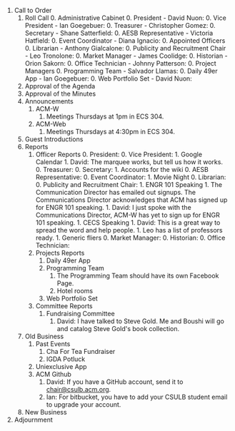 1. Call to Order
	1. Roll Call
		0. Administrative Cabinet
	        0. President - David Nuon:
	        0. Vice President - Ian Goegebuer: 
	        0. Treasurer - Christopher Gomez: 
	        0. Secretary - Shane Satterfield: 
	        0. AESB Representative - Victoria Hatfield: 
	        0. Event Coordinator - Diana Ignacio: 
		0. Appointed Officers
	        0. Librarian - Anthony Gialcalone: 
	        0. Publicity and Recruitment Chair - Leo Tronolone: 
	        0. Market Manager - James Coolidge: 
	        0. Historian - Orion Sakorn: 
	        0. Office Technician - Johnny Patterson: 
		0. Project Managers
			0. Programming Team - Salvador Llamas:
			0. Daily 49er App - Ian Goegebuer: 
			0. Web Portfolio Set - David Nuon: 
	1. Approval of the Agenda
	1. Approval of the Minutes
	1. Announcements
		1. ACM-W
			1. Meetings Thursdays at 1pm in ECS 304.
		1. ACM-Web
			1. Meetings Thursdays at 4:30pm in ECS 304.
	1. Guest Introductions
	1. Reports
		1. Officer Reports
	        0. President:
	        0. Vice President: 
	        	1. Google Calendar
	        	1. David: The marquee works, but tell us how it works.
	        0. Treasurer: 
	        0. Secretary: 
	        	1. Accounts for the wiki
	        0. AESB Representative:
	        0. Event Coordinator:
	        	1. Movie Night
	        0. Librarian:
	        0. Publicity and Recruitment Chair: 
	        	1. ENGR 101 Speaking
					1. The Communication Director has emailed out signups. The Communications Director acknowledges that ACM has signed up for ENGR 101 speaking.
						1. David: I just spoke with the Communications Director, ACM-W has yet to sign up for ENGR 101 speaking.
				1. CECS Speaking
					1. David: This is a great way to spread the word and help people.
					1. Leo has a list of professors ready.
				1. Generic fliers
	        0. Market Manager:
	        0. Historian:
	        0. Office Technician:
		1. Projects Reports
			1. Daily 49er App
			1. Programming Team
				1. The Programming Team should have its own Facebook Page.
				1. Hotel rooms
			1. Web Portfolio Set
		1. Committee Reports
			1. Fundraising Committee
				1. David: I have talked to Steve Gold. Me and Boushi will go and catalog Steve Gold's book collection.
	1. Old Business
		1. Past Events
			1. Cha For Tea Fundraiser
			1. IGDA Potluck
		1. Uniexclusive App
		1. ACM Github	
			1. David: If you have a GitHub account, send it to chair@csulb.acm.org.
			1. Ian: For bitbucket, you have to add your CSULB student email to upgrade your account.
	1. New Business
1. Adjournment